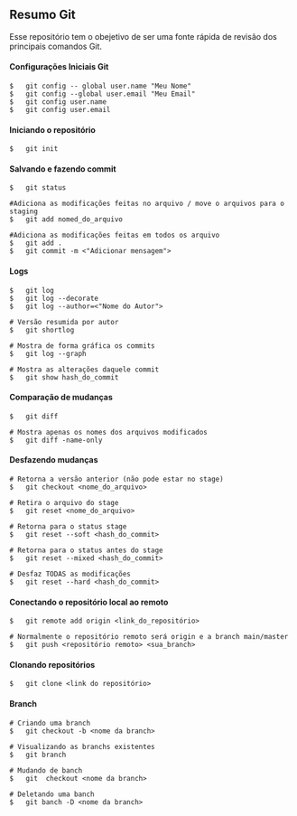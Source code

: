 

## Resumo Git
Esse repositório tem o obejetivo de ser uma fonte rápida de revisão dos principais comandos Git.
#### Configurações Iniciais Git
```git
$	git config -- global user.name "Meu Nome"
$	git config --global user.email "Meu Email"
$	git config user.name
$	git config user.email
```
#### Iniciando o repositório
```git
$	git init
```
#### Salvando e fazendo commit
```
$	git status

#Adiciona as modificações feitas no arquivo / move o arquivos para o staging
$	git add nomed_do_arquivo		

#Adiciona as modificações feitas em todos os arquivo
$	git add .
$	git commit -m <"Adicionar mensagem">
```
#### Logs
```
$	git log
$	git log --decorate
$	git log --author=<"Nome do Autor">

# Versão resumida por autor
$	git shortlog 	

# Mostra de forma gráfica os commits
$	git log --graph

# Mostra as alterações daquele commit
$	git show hash_do_commit 	
```
#### Comparação de mudanças
``` git
$	git diff

# Mostra apenas os nomes dos arquivos modificados
$	git diff -name-only
```
#### Desfazendo mudanças
``` git
# Retorna a versão anterior (não pode estar no stage)
$	git checkout <nome_do_arquivo>

# Retira o arquivo do stage
$   git reset <nome_do_arquivo>

# Retorna para o status stage
$	git reset --soft <hash_do_commit>

# Retorna para o status antes do stage
$	git reset --mixed <hash_do_commit>

# Desfaz TODAS as modificações
$	git reset --hard <hash_do_commit>
```
#### Conectando o repositório local ao remoto
```git
$	git remote add origin <link_do_repositório>

# Normalmente o repositório remoto será origin e a branch main/master
$	git push <repositório remoto> <sua_branch>
```
#### Clonando repositórios
```git
$   git clone <link do repositório>
```
#### Branch
```git
# Criando uma branch
$   git checkout -b <nome da branch>

# Visualizando as branchs existentes
$   git branch

# Mudando de banch
$   git  checkout <nome da branch>

# Deletando uma banch
$   git banch -D <nome da branch>
```
